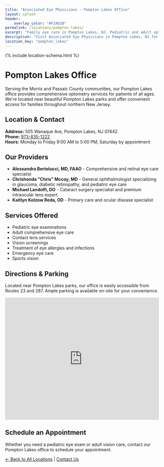 ```yaml
---
title: "Associated Eye Physicians - Pompton Lakes Office"
layout: splash
header:
    overlay_color: "#F2A83B"
permalink: /locations/pompton-lakes/
excerpt: "Family eye care in Pompton Lakes, NJ. Pediatric and adult optometry services, contact lenses, and comprehensive eye exams."
description: "Visit Associated Eye Physicians in Pompton Lakes, NJ for family eye care including pediatric services, contact lenses, and comprehensive optometry."
location_key: "pompton_lakes"
---
```


{% include location-schema.html %}

# Pompton Lakes Office

Serving the Morris and Passaic County communities, our Pompton Lakes office provides comprehensive optometry services for patients of all ages. We're located near beautiful Pompton Lakes parks and offer convenient access for families throughout northern New Jersey.

## Location & Contact
**Address:** 505 Wanaque Ave, Pompton Lakes, NJ 07442  
**Phone:** [973-835-1222](tel:973-835-1222)  
**Hours:** Monday to Friday 9:00 AM to 5:00 PM, Saturday by appointment  

## Our Providers
- **Alessandra Bertolucci, MD, FAAO** - Comprehensive and retinal eye care specialist
- **Chrishonda "Chris" Mccoy, MD** - General ophthalmologist specializing in glaucoma, diabetic retinopathy, and pediatric eye care
- **Michael Landolfi, DO** - Cataract surgery specialist and premium intraocular lens expert
- **Kaitlyn Kolzow Reda, OD** - Primary care and ocular disease specialist

## Services Offered
- Pediatric eye examinations
- Adult comprehensive eye care
- Contact lens services
- Vision screenings
- Treatment of eye allergies and infections
- Emergency eye care
- Sports vision

## Directions & Parking
Located near Pompton Lakes parks, our office is easily accessible from Routes 23 and 287. Ample parking is available on-site for your convenience.

<div class="location-map">
<iframe src="https://www.google.com/maps/embed?pb=!1m14!1m8!1m3!1d48177.21140706197!2d-74.288291!3d41.001716!3m2!1i1024!2i768!4f13.1!3m3!1m2!1s0x89c31cb60aadb30b%3A0x10e379d1a0c1aeb1!2s505%20Wanaque%20Ave%2C%20Pompton%20Lakes%2C%20NJ%2007442!5e0!3m2!1sen!2sus!4v1685673651885!5m2!1sen!2sus" width="100%" height="400" style="border:0;" allowfullscreen="" loading="lazy" referrerpolicy="no-referrer-when-downgrade"></iframe>
</div>

## Schedule an Appointment
Whether you need a pediatric eye exam or adult vision care, contact our Pompton Lakes office to schedule your appointment.

[← Back to All Locations](/locations/) | [Contact Us](/contact-page/)
